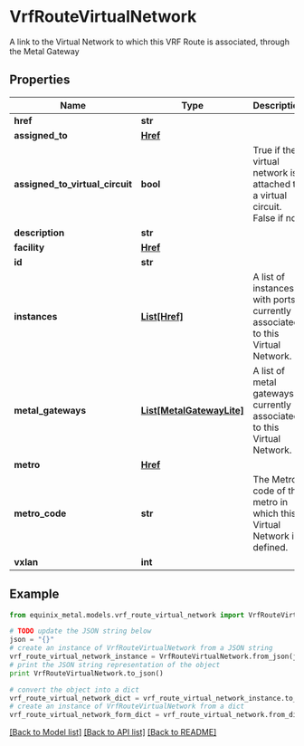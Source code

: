 # VrfRouteVirtualNetwork

A link to the Virtual Network to which this VRF Route is associated, through the Metal Gateway

## Properties
Name | Type | Description | Notes
------------ | ------------- | ------------- | -------------
**href** | **str** |  | 
**assigned_to** | [**Href**](Href.md) |  | [optional] 
**assigned_to_virtual_circuit** | **bool** | True if the virtual network is attached to a virtual circuit. False if not. | [optional] 
**description** | **str** |  | [optional] 
**facility** | [**Href**](Href.md) |  | [optional] 
**id** | **str** |  | [optional] 
**instances** | [**List[Href]**](Href.md) | A list of instances with ports currently associated to this Virtual Network. | [optional] 
**metal_gateways** | [**List[MetalGatewayLite]**](MetalGatewayLite.md) | A list of metal gateways currently associated to this Virtual Network. | [optional] 
**metro** | [**Href**](Href.md) |  | [optional] 
**metro_code** | **str** | The Metro code of the metro in which this Virtual Network is defined. | [optional] 
**vxlan** | **int** |  | [optional] 

## Example

```python
from equinix_metal.models.vrf_route_virtual_network import VrfRouteVirtualNetwork

# TODO update the JSON string below
json = "{}"
# create an instance of VrfRouteVirtualNetwork from a JSON string
vrf_route_virtual_network_instance = VrfRouteVirtualNetwork.from_json(json)
# print the JSON string representation of the object
print VrfRouteVirtualNetwork.to_json()

# convert the object into a dict
vrf_route_virtual_network_dict = vrf_route_virtual_network_instance.to_dict()
# create an instance of VrfRouteVirtualNetwork from a dict
vrf_route_virtual_network_form_dict = vrf_route_virtual_network.from_dict(vrf_route_virtual_network_dict)
```
[[Back to Model list]](../README.md#documentation-for-models) [[Back to API list]](../README.md#documentation-for-api-endpoints) [[Back to README]](../README.md)



